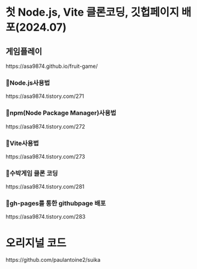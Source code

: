 <h1>첫 Node.js, Vite 클론코딩, 깃헙페이지 배포(2024.07)</h1>
<h2>게임플레이</h2>
https://asa9874.github.io/fruit-game/


<h3>🌳Node.js사용법</h3>
https://asa9874.tistory.com/271

<h3>🌳npm(Node Package Manager)사용법</h3>
https://asa9874.tistory.com/272

<h3>🌳Vite사용법</h3>
https://asa9874.tistory.com/273

<h3>🌳수박게임 클론 코딩</h3>
https://asa9874.tistory.com/281

<h3>🌳gh-pages를 통한 githubpage 배포</h3>
https://asa9874.tistory.com/283

<h1>오리지널 코드</h1>
https://github.com/paulantoine2/suika
